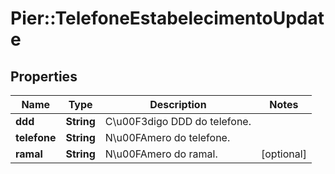 # Pier::TelefoneEstabelecimentoUpdate

## Properties
Name | Type | Description | Notes
------------ | ------------- | ------------- | -------------
**ddd** | **String** | C\u00F3digo DDD do telefone. | 
**telefone** | **String** | N\u00FAmero do telefone. | 
**ramal** | **String** | N\u00FAmero do ramal. | [optional] 


